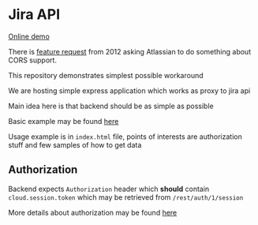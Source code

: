 # Jira API

[Online demo](http://jiraapi.azurewebsites.net)

There is [feature request](https://jira.atlassian.com/browse/JRASERVER-30371) from 2012 asking Atlassian to do something about CORS support.

This repository demonstrates simplest possible workaround

We are hosting simple express application which works as proxy to jira api

Main idea here is that backend should be as simple as possible

Basic example may be found [here](https://developer.atlassian.com/jiradev/jira-apis/jira-rest-apis/jira-rest-api-tutorials/jira-rest-api-example-cookie-based-authentication)

Usage example is in `index.html` file, points of interests are authorization stuff and few samples of how to get data

## Authorization

Backend expects `Authorization` header which **should** contain `cloud.session.token` which may be retrieved from `/rest/auth/1/session`

More details about authorization may be found [here](https://docs.atlassian.com/jira/REST/cloud/#auth/1/session)
